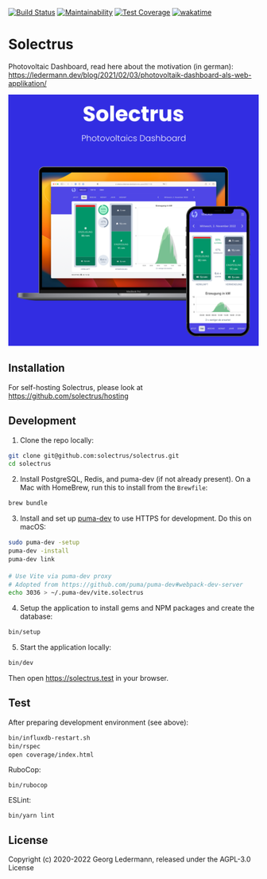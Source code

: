 [![Build Status](https://github.com/solectrus/solectrus/workflows/Continuous%20integration/badge.svg)](https://github.com/solectrus/solectrus/actions)
[![Maintainability](https://api.codeclimate.com/v1/badges/10d74fb7665c045afcf4/maintainability)](https://codeclimate.com/repos/5fe98897e985f4018b001e7d/maintainability)
[![Test Coverage](https://api.codeclimate.com/v1/badges/10d74fb7665c045afcf4/test_coverage)](https://codeclimate.com/repos/5fe98897e985f4018b001e7d/test_coverage)
[![wakatime](https://wakatime.com/badge/user/697af4f5-617a-446d-ba58-407e7f3e0243/project/ce8d6e54-7457-42e5-94a3-33a9d4021d45.svg)](https://wakatime.com/badge/user/697af4f5-617a-446d-ba58-407e7f3e0243/project/ce8d6e54-7457-42e5-94a3-33a9d4021d45)

# Solectrus

Photovoltaic Dashboard, read here about the motivation (in german):
https://ledermann.dev/blog/2021/02/03/photovoltaik-dashboard-als-web-applikation/

![Screenshot](screenshot.png)

## Installation

For self-hosting Solectrus, please look at https://github.com/solectrus/hosting

## Development

1. Clone the repo locally:

```bash
git clone git@github.com:solectrus/solectrus.git
cd solectrus
```

2. Install PostgreSQL, Redis, and puma-dev (if not already present). On a Mac with HomeBrew, run this to install from the `Brewfile`:

```bash
brew bundle
```

3. Install and set up [puma-dev](https://github.com/puma/puma-dev) to use HTTPS for development. Do this on macOS:

```bash
sudo puma-dev -setup
puma-dev -install
puma-dev link

# Use Vite via puma-dev proxy
# Adopted from https://github.com/puma/puma-dev#webpack-dev-server
echo 3036 > ~/.puma-dev/vite.solectrus
```

4. Setup the application to install gems and NPM packages and create the database:

```bash
bin/setup
```

5. Start the application locally:

```bash
bin/dev
```

Then open https://solectrus.test in your browser.

## Test

After preparing development environment (see above):

```bash
bin/influxdb-restart.sh
bin/rspec
open coverage/index.html
```

RuboCop:

```
bin/rubocop
```

ESLint:

```
bin/yarn lint
```

## License

Copyright (c) 2020-2022 Georg Ledermann, released under the AGPL-3.0 License
